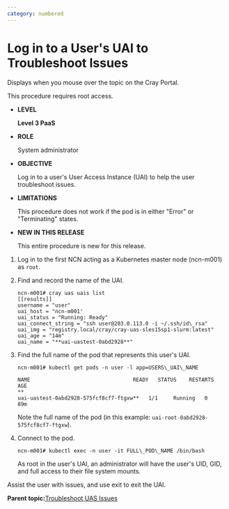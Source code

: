 ```yaml
---
category: numbered
---
```


# Log in to a User's UAI to Troubleshoot Issues

Displays when you mouse over the topic on the Cray Portal.

This procedure requires root access.

-   **LEVEL**

    **Level 3 PaaS**

-   **ROLE**

    System administrator

-   **OBJECTIVE**

    Log in to a user's User Access Instance \(UAI\) to help the user troubleshoot issues.

-   **LIMITATIONS**

    This procedure does not work if the pod is in either "Error" or "Terminating" states.

-   **NEW IN THIS RELEASE**

    This entire procedure is new for this release.


1.  Log in to the first NCN acting as a Kubernetes master node \(ncn-m001\) as `root`.

2.  Find and record the name of the UAI.

    ```screen
    ncn-m001# cray uas uais list
    [[results]]
    username = "user"
    uai_host = "ncn-m001'
    uai_status = "Running: Ready"
    uai_connect_string = "ssh user@203.0.113.0 -i ~/.ssh/id\_rsa"
    uai_img = "registry.local/cray/cray-uas-sles15sp1-slurm:latest"
    uai_age = "14m"
    uai_name = "**uai-uastest-0abd2928**"
    ```

3.  Find the full name of the pod that represents this user's UAI.

    ```screen
    ncn-m001# kubectl get pods -n user -l app=USERS\_UAI\_NAME
    
    NAME                                 READY   STATUS    RESTARTS   AGE
    **
    uai-uastest-0abd2928-575fcf8cf7-ftgxw**   1/1     Running   0          89m
    ```

    Note the full name of the pod \(in this example: `uai-root-0abd2928-575fcf8cf7-ftgxw`\).

4.  Connect to the pod.

    ```screen
    ncn-m001# kubectl exec -n user -it FULL\_POD\_NAME /bin/bash
    ```

    As root in the user's UAI, an administrator will have the user's UID, GID, and full access to their file system mounts.


Assist the user with issues, and use exit to exit the UAI.

**Parent topic:**[Troubleshoot UAS Issues](Troubleshoot_UAS_Issues.md)

